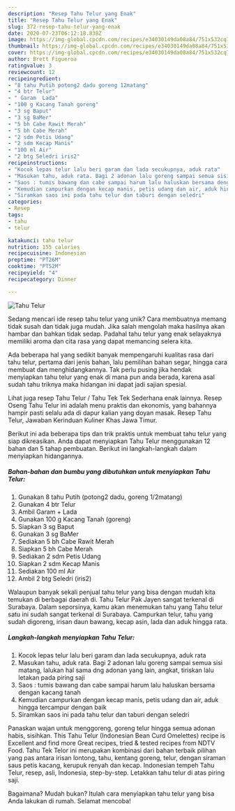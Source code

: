 ```yaml
---
description: "Resep Tahu Telur yang Enak"
title: "Resep Tahu Telur yang Enak"
slug: 372-resep-tahu-telur-yang-enak
date: 2020-07-23T06:12:18.838Z
image: https://img-global.cpcdn.com/recipes/e34030149da08a84/751x532cq70/tahu-telur-foto-resep-utama.jpg
thumbnail: https://img-global.cpcdn.com/recipes/e34030149da08a84/751x532cq70/tahu-telur-foto-resep-utama.jpg
cover: https://img-global.cpcdn.com/recipes/e34030149da08a84/751x532cq70/tahu-telur-foto-resep-utama.jpg
author: Brett Figueroa
ratingvalue: 3
reviewcount: 12
recipeingredient:
- "8 tahu Putih potong2 dadu goreng 12matang"
- "4 btr Telur"
- " Garam  Lada"
- "100 g Kacang Tanah goreng"
- "3 sg Baput"
- "3 sg BaMer"
- "5 bh Cabe Rawit Merah"
- "5 bh Cabe Merah"
- "2 sdm Petis Udang"
- "2 sdm Kecap Manis"
- "100 ml Air"
- "2 btg Seledri iris2"
recipeinstructions:
- "Kocok lepas telur lalu beri garam dan lada secukupnya, aduk rata"
- "Masukan tahu, aduk rata. Bagi 2 adonan lalu goreng sampai semua sisi matang, lalukan hal sama dng adonan yang lain, angkat, tiriskan lalu letakan pada piring saji"
- "Saos : tumis bawang dan cabe sampai harum lalu haluskan bersama dengan kacang tanah"
- "Kemudian campurkan dengan kecap manis, petis udang dan air, aduk hingga tercampur dengan baik"
- "Siramkan saos ini pada tahu telur dan taburi dengan seledri"
categories:
- Resep
tags:
- tahu
- telur

katakunci: tahu telur 
nutrition: 155 calories
recipecuisine: Indonesian
preptime: "PT26M"
cooktime: "PT52M"
recipeyield: "4"
recipecategory: Dinner

---
```



![Tahu Telur](https://img-global.cpcdn.com/recipes/e34030149da08a84/751x532cq70/tahu-telur-foto-resep-utama.jpg)

Sedang mencari ide resep tahu telur yang unik? Cara membuatnya memang tidak susah dan tidak juga mudah. Jika salah mengolah maka hasilnya akan hambar dan bahkan tidak sedap. Padahal tahu telur yang enak selayaknya memiliki aroma dan cita rasa yang dapat memancing selera kita.

Ada beberapa hal yang sedikit banyak mempengaruhi kualitas rasa dari tahu telur, pertama dari jenis bahan, lalu pemilihan bahan segar, hingga cara membuat dan menghidangkannya. Tak perlu pusing jika hendak menyiapkan tahu telur yang enak di mana pun anda berada, karena asal sudah tahu triknya maka hidangan ini dapat jadi sajian spesial.

Lihat juga resep Tahu Telur / Tahu Tek Tek Sederhana enak lainnya. Resep Oseng Tahu Telur ini adalah menu praktis dan ekonomis, yang bahannya hampir pasti selalu ada di dapur kalian yang doyan masak. Resep Tahu Telur, Jawaban Kerinduan Kuliner Khas Jawa Timur.


Berikut ini ada beberapa tips dan trik praktis untuk membuat tahu telur yang siap dikreasikan. Anda dapat menyiapkan Tahu Telur menggunakan 12 bahan dan 5 tahap pembuatan. Berikut ini langkah-langkah dalam menyiapkan hidangannya.

<!--inarticleads1-->

##### Bahan-bahan dan bumbu yang dibutuhkan untuk menyiapkan Tahu Telur:

1. Gunakan 8 tahu Putih (potong2 dadu, goreng 1/2matang)
1. Gunakan 4 btr Telur
1. Ambil  Garam + Lada
1. Gunakan 100 g Kacang Tanah (goreng)
1. Siapkan 3 sg Baput
1. Gunakan 3 sg BaMer
1. Sediakan 5 bh Cabe Rawit Merah
1. Siapkan 5 bh Cabe Merah
1. Sediakan 2 sdm Petis Udang
1. Siapkan 2 sdm Kecap Manis
1. Sediakan 100 ml Air
1. Ambil 2 btg Seledri (iris2)


Walaupun banyak sekali penjual tahu telur yang bisa dengan mudah kita temukan di berbagai daerah di. Tahu Telur Pak Jayen sangat terkenal di Surabaya. Dalam seporsinya, kamu akan menemukan tahu yang Tahu telur satu ini sudah sangat terkenal di Surabaya. Campurkan telur, tahu yang sudah digoreng, irisan daun bawang, kecap asin, lada dan aduk hingga rata. 

<!--inarticleads2-->

##### Langkah-langkah menyiapkan Tahu Telur:

1. Kocok lepas telur lalu beri garam dan lada secukupnya, aduk rata
1. Masukan tahu, aduk rata. Bagi 2 adonan lalu goreng sampai semua sisi matang, lalukan hal sama dng adonan yang lain, angkat, tiriskan lalu letakan pada piring saji
1. Saos : tumis bawang dan cabe sampai harum lalu haluskan bersama dengan kacang tanah
1. Kemudian campurkan dengan kecap manis, petis udang dan air, aduk hingga tercampur dengan baik
1. Siramkan saos ini pada tahu telur dan taburi dengan seledri


Panaskan wajan untuk menggoreng, goreng telur hingga semua adonan habis, sisihkan. This Tahu Telur (Indonesian Bean Curd Omelettes) recipe is Excellent and find more Great recipes, tried &amp; tested recipes from NDTV Food. Tahu Tek Telor ini merupakan kombinasi dari bahan terbaik pilihan yang pas antara irisan lontong, tahu, kentang goreng, telur, dengan siraman saus petis kacang, kerupuk renyah dan kecap. Indonesian tempeh Tahu Telur, resep, asli, Indonesia, step-by-step. Letakkan tahu telur di atas piring saji. 

Bagaimana? Mudah bukan? Itulah cara menyiapkan tahu telur yang bisa Anda lakukan di rumah. Selamat mencoba!
